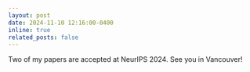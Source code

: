 ```yaml
---
layout: post
date: 2024-11-10 12:16:00-0400
inline: true
related_posts: false
---
```


Two of my papers are accepted at NeurIPS 2024. See you in Vancouver!

